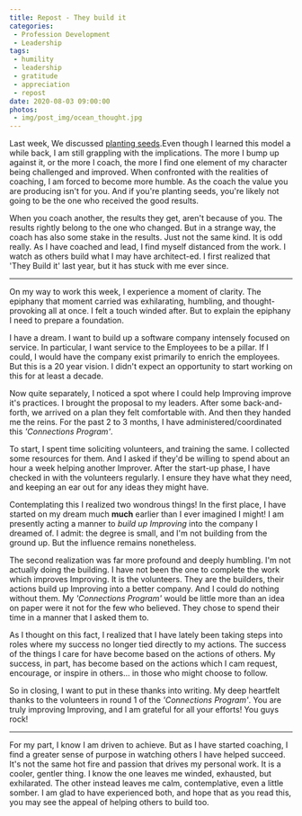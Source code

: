```yaml
---
title: Repost - They build it
categories:
 - Profession Development
 - Leadership
tags:
 - humility
 - leadership
 - gratitude
 - appreciation
 - repost
date: 2020-08-03 09:00:00
photos: 
 - img/post_img/ocean_thought.jpg
---
```


Last week, We discussed [planting seeds](/blog/repost-planting-seeds/).Even though I learned this model a while back, I am still grappling with the implications. The more I bump up against it, or the more I coach, the more I find one element of my character being challenged and improved. When confronted with the realities of coaching, I am forced to become more humble. As the coach the value you are producing isn't for you. And if you're planting seeds, you're likely not going to be the one who received the good results. 

When you coach another, the results they get, aren't because of you. The results rightly belong to the one who changed. But in a strange way, the coach has also some stake in the results. Just not the same kind. It is odd really. As I have coached and lead, I find myself distanced from the work. I watch as others build what I may have architect-ed. I first realized that 'They Build it' last year, but it has stuck with me ever since.

___

On my way to work this week, I experience a moment of clarity. The epiphany that moment carried was exhilarating, humbling, and thought-provoking all at once. I felt a touch winded after. But to explain the epiphany I need to prepare a foundation.

I have a dream. I want to build up a software company intensely focused on service. In particular, I want service to the Employees to be a pillar. If I could, I would have the company exist primarily to enrich the employees. But this is a 20 year vision. I didn't expect an opportunity to start working on this for at least a decade.

Now quite separately, I noticed a spot where I could help Improving improve it's practices. I brought the proposal to my leaders. After some back-and-forth, we arrived on a plan they felt comfortable with. And then they handed me the reins. For the past 2 to 3 months, I have administered/coordinated this _'Connections Program'_. 

To start, I spent time soliciting volunteers, and training the same. I collected some resources for them. And I asked if they'd be willing to spend about an hour a week helping another Improver. After the start-up phase, I have checked in with the volunteers regularly. I ensure they have what they need, and keeping an ear out for any ideas they might have.

Contemplating this I realized two wondrous things! In the first place, I have started on my dream much __much__ earlier than I ever imagined I might! I am presently acting a manner to _build up Improving_ into the company I dreamed of. I admit: the degree is small, and I'm not building from the ground up. But the influence remains nonetheless.

The second realization was far more profound and deeply humbling. I'm not actually doing the building. I have not been the one to complete the work which improves Improving. It is the volunteers. They are the builders, their actions build up Improving into a better company. And I could do nothing without them. My _'Connections Program'_ would be little more than an idea on paper were it not for the few who believed. They chose to spend their time in a manner that I asked them to.

As I thought on this fact, I realized that I have lately been taking steps into roles where my success no longer tied directly to my actions. The success of the things I care for have become based on the actions of others. My success, in part, has become based on the actions which I cam request, encourage, or inspire in others... in those who might choose to follow.

So in closing, I want to put in these thanks into writing. My deep heartfelt thanks to the volunteers in round 1 of the _'Connections Program'_. You are truly improving Improving, and I am grateful for all your efforts! You guys rock!

___

For my part, I know I am driven to achieve. But as I have started coaching, I find a greater sense of purpose in watching others I have helped succeed. It's not the same hot fire and passion that drives my personal work. It is a cooler, gentler thing. I know the one leaves me winded, exhausted, but exhilarated. The other instead leaves me calm, contemplative, even a little somber. I am glad to have experienced both, and hope that as you read this, you may see the appeal of helping others to build too.

